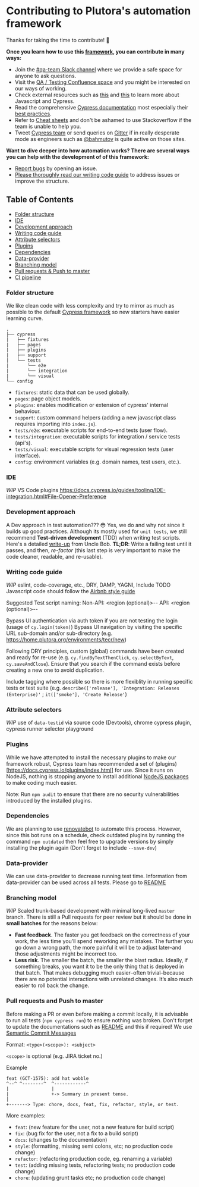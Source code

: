 # Contributing to Plutora's automation framework

Thanks for taking the time to contribute! 🤩

**Once you learn how to use this [framework](./README.md), you can contribute in many ways:**

- Join the [#qa-team Slack channel](https://plutora.slack.com/archives/G3CGMNZCK) where we provide a safe space for anyone to ask questions.
- Visit the [QA / Testing Confluence space](https://plutora.atlassian.net/wiki/spaces/TECHNOLOGY/pages/37355555/QA+Testing) and you might be interested on our ways of working.
- Check external resources such as [this](https://testautomationu.applitools.com/cypress-tutorial/) and [this](https://testautomationu.applitools.com/cypress-tutorial/) to learn more about Javascript and Cypress.
- Read the comprehensive [Cypress documentation](https://docs.cypress.io/) most especially their [best practices](https://docs.cypress.io/guides/references/best-practices.html#article).
- Refer to [Cheat sheets](https://cheatography.com/aiqbal/cheat-sheets/cypress-io/) and don't be ashamed to use Stackoverflow if the team is unable to help you.
- Tweet [Cypress team](https://twitter.com/Cypress_io) or send queries on [Gitter](https://gitter.im/cypress-io/cypress) if in really desperate mode as engineers such as [@bahmutov](https://twitter.com/bahmutov) is quite active on those sites.

**Want to dive deeper into how automation works? There are several ways you can help with the development of of this framework:**

- [Report bugs](https://bitbucket.org/plutora/tests-functional/jira) by opening an issue.
- [Please thoroughly read our writing code guide](#writing-code) to address issues or improve the structure.

## Table of Contents

- [Folder structure](#folder-structure)
- [IDE](#ide)
- [Development approach](#development-approach)
- [Writing code guide](#writing-code-guide)
- [Attribute selectors](#attribute-selectors)
- [Plugins](#plugins)
- [Dependencies](#dependencies)
- [Data-provider](#data-provider)
- [Branching model](#branching-model)
- [Pull requests & Push to master](#pull-requests-and-push-to-master)
- [CI pipeline](#ci-pipeline)

### Folder structure
We like clean code with less complexity and try to mirror as much as possible to the default [Cypress framework](https://docs.cypress.io/guides/core-concepts/writing-and-organizing-tests.html#Folder-Structure) so new starters have easier learning curve.
```
.
├── cypress
|   ├── fixtures
|   ├── pages
|   ├── plugins
|   ├── support
|   └── tests
|       └── e2e
|       └── integration
|       └── visual
└── config
```
- `fixtures`: static data that can be used globally.
- `pages`: page object models.
- `plugins`: enables modification or extension of cypress' internal behaviour.
- `support`: custom command helpers (adding a new javascript class requires importing into `index.js`).
- `tests/e2e`: executable scripts for end-to-end tests (user flow).
- `tests/integration`: executable scripts for integration / service tests (api's).
- `tests/visual`: executable scripts for visual regression tests (user interface).
- `config`: environment variables (e.g. domain names, test users, etc.).

### IDE
*WIP* VS Code plugins https://docs.cypress.io/guides/tooling/IDE-integration.html#File-Opener-Preference

### Development approach
A Dev approach in test automation??? 😳 Yes, we do and why not since it builds up good practices. Although its mostly used for `unit tests`, we still recommend **Test-driven development** (TDD) when writing test scripts. Here's a detailed [write-up](https://blog.cleancoder.com/uncle-bob/2014/12/17/TheCyclesOfTDD.html) from Uncle Bob. **TL;DR**: Write a failing test until it passes, and then, *re-factor* (this last step is very important to make the code cleaner, readable, and re-usable).

### Writing code guide
*WIP* eslint, code-coverage, etc., DRY, DAMP, YAGNI, Include TODO
Javascript code should follow the [Airbnb style guide](https://github.com/airbnb/javascript)

Suggested Test script naming:
Non-API: <region (optional)>-<role>-<action in present tense>
API: <region (optional)>-<role>-<endpoint>

Bypass UI authentication via auth token if you are not testing the login (usage of `cy.login(token)`)
Bypass UI navigation by visiting the specific URL sub-domain and/or sub-directory (e.g. https://home.plutora.org/environments/tecr/new)

Following DRY principles, custom (global) commands have been created and ready for re-use (e.g. `cy.findByTextThenClick`, `cy.selectByText`, `cy.saveAndClose`). Ensure that you search if the command exists before creating a new one to avoid duplication.

Include tagging where possible so there is more flexiblity in running specific tests or test suite (e.g. `describe(['release'], 'Integration: Releases (Enterprise)'` ; `it(['smoke'], 'Create Release'`)

### Attribute selectors
*WIP* use of `data-testid`
via source code (Devtools), chrome cypress plugin, cypress runner selector playground

### Plugins
While we have attempted to install the necessary plugins to make our framework robust, Cypress team has recommended a set of (plugins)[https://docs.cypress.io/plugins/index.html] for use. Since it runs on NodeJS, nothing is stopping anyone to install additional [NodeJS packages](https://www.npmjs.com/) to make coding much easier.

Note: Run `npm audit` to ensure that there are no security vulnerabilities introduced by the installed plugins.

### Dependencies
We are planning to use [renovatebot](https://github.com/renovatebot/renovate) to automate this process. However, since this bot runs on a schedule, check outdated plugins by running the command `npm outdated` then feel free to upgrade versions by simply installing the plugin again (Don't forget to include `--save-dev`)

### Data-provider
We can use data-provider to decrease running test time. Information from data-provider can be used across all tests. Please go to [README](./README.md)

### Branching model
*WIP* Scaled trunk-based development with minimal long-lived `master` branch. There is still a Pull requests for peer review but it should be done in **small batches** for the reasons below:
- **Fast feedback**. The faster you get feedback on the correctness of your work, the less time you’ll spend reworking any mistakes. The further you go down a wrong path, the more painful it will be to adjust later–and those adjustments might be incorrect too.
- **Less risk**. The smaller the batch, the smaller the blast radius. Ideally, if something breaks, you want it to be the only thing that is deployed in that batch. That makes debugging much easier–often trivial–because there are no potential interactions with unrelated changes. It’s also much easier to roll back the change.

### Pull requests and Push to master
Before making a PR or even before making a commit locally, it is advisable to run all tests (`npm cypress run`) to ensure nothing was broken.
Don't forget to update the documentations such as [README](./README.md) and this if required!
We use [Semantic Commit Messages](https://medium.com/dev-genius/make-a-meaningful-git-commit-message-with-semantic-commit-message-b39a79b13aa3)

Format: `<type>(<scope>): <subject>`

`<scope>` is optional (e.g. JIRA ticket no.)

Example
```
feat (GCT-1575): add hat wobble
^--^ ^--------^  ^------------^
|                |
|                +-> Summary in present tense.
|
+-------> Type: chore, docs, feat, fix, refactor, style, or test.
```

More examples:

- `feat`: (new feature for the user, not a new feature for build script)
- `fix`: (bug fix for the user, not a fix to a build script)
- `docs`: (changes to the documentation)
- `style`: (formatting, missing semi colons, etc; no production code change)
- `refactor`: (refactoring production code, eg. renaming a variable)
- `test`: (adding missing tests, refactoring tests; no production code change)
- `chore`: (updating grunt tasks etc; no production code change)